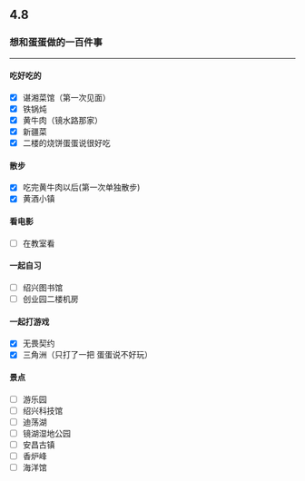 ## 4.8

### **想和蛋蛋做的一百件事**

----

#### **吃好吃的**

- [x] 谌湘菜馆（第一次见面）
- [x] 铁锅炖
- [x] 黄牛肉（镜水路那家）
- [x] 新疆菜
- [x] 二楼的烧饼蛋蛋说很好吃

#### **散步**

- [x] 吃完黄牛肉以后(第一次单独散步)
- [x] 黄酒小镇

#### **看电影**

- [ ] 在教室看

#### **一起自习**

- [ ] 绍兴图书馆
- [ ] 创业园二楼机房

#### 一起打游戏

- [x] 无畏契约
- [x] 三角洲（只打了一把 蛋蛋说不好玩）

#### 景点


- [ ] 游乐园
- [ ] 绍兴科技馆
- [ ] 迪荡湖
- [ ] 镜湖湿地公园
- [ ] 安昌古镇
- [ ] 香炉峰
- [ ] 海洋馆